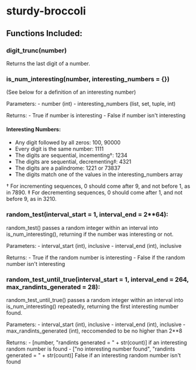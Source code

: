 # sturdy-broccoli

 ## Functions Included:
 ### digit_trunc(number)
Returns the last digit of a number.

### is_num_interesting(number, interesting_numbers = {})
(See below for a definition of an interesting number)

Parameters:
    - number (int)
    - interesting_numbers (list, set, tuple, int)

Returns:
    - True if number is interesting
    - False if number isn't interesting

#### Interesting Numbers:
 - Any digit followed by all zeros: 100, 90000
 - Every digit is the same number: 1111
 - The digits are sequential, incementing†: 1234
 - The digits are sequential, decrementing‡: 4321
 - The digits are a palindrome: 1221 or 73837
 - The digits match one of the values in the interesting_numbers array

 † For incrementing sequences, 0 should come after 9, and not before 1, as in 7890.
 ‡ For decrementing sequences, 0 should come after 1, and not before 9, as in 3210.

### random_test(interval_start = 1, interval_end = 2**64):
random_test() passes a random integer within an interval into is_num_interesting(), returning if the number was interesting or not.

Parameters:
    - interval_start (int), inclusive
    - interval_end (int), inclusive

Returns:
    - True if the random number is interesting
    - False if the random number isn't interesting

### random_test_until_true(interval_start = 1, interval_end = 2**64, max_randints_generated = 2**8):
random_test_until_true() passes a random integer within an interval into is_num_interesting() repeatedly, returning the first interesting number found.

Parameters:
    - interval_start (int), inclusive
    - interval_end (int), inclusive
    - max_randints_generated (int), reccomended to be no higher than 2**8

Returns:
    - [number, "randints generated = " + str(count)] if an interesting random number is found
    - ["no interesting number found", "randints generated = " + str(count)] False if an interesting random number isn't found